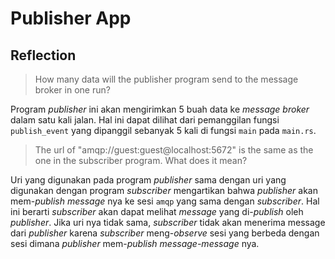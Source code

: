 # Publisher App

## Reflection
> How many data will the publisher program send to the message broker in one run?

Program *publisher* ini akan mengirimkan 5 buah data ke *message broker* dalam satu kali jalan. Hal ini dapat dilihat dari pemanggilan fungsi `publish_event` yang dipanggil sebanyak 5 kali di fungsi `main` pada `main.rs`. 

> The url of "amqp://guest:guest@localhost:5672" is the same as the one in the subscriber program. What does it mean?

Uri yang digunakan pada program *publisher* sama dengan uri yang digunakan dengan program *subscriber* mengartikan bahwa *publisher* akan mem-*publish* *message* nya ke sesi `amqp` yang sama dengan *subscriber*. Hal ini berarti *subscriber* akan dapat melihat *message* yang di-*publish* oleh *publisher*. Jika uri nya tidak sama, *subscriber* tidak akan menerima message dari *publisher* karena *subscriber* meng-*observe* sesi yang berbeda dengan sesi dimana *publisher* mem-*publish* *message-message* nya.
